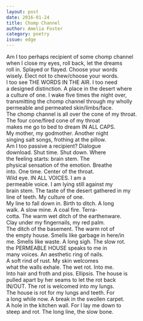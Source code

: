 ```yaml
---
layout: post 
date: 2016-01-24
title: Chomp Channel
author: Amelia Foster
category: poetry
issue: edge
---
```

Am I too perhaps recipient of some chomp channel  
when I close my eyes, roll back, let the dreams  
roll in. Splayed or flayed. Choose your words  
wisely. Elect not to chew/choose your words.  
I too see THE WORDS IN THE AIR. I too need  
a designed distinction. A place in the desert where  
a culture of one. I wake five times the night over,  
transmitting the chomp channel through my wholly  
permeable and permeated skin/limbs/face.  
The chomp channel is all over the cone of my throat.  
The four cone/fired cone of my throat  
makes me go to bed to dream IN ALL CAPS.  
My mother, my godmother. Another night  
singing salt songs, frothing at the pillow.  
Am I too passive a recipient? Dialogue  
download. Shut time. Shut down. Where  
the feeling starts: brain stem. The  
physical sensation of the emotion. Breathe  
into. One time. Center of the throat.  
Wild eye. IN ALL VOICES. I am a  
permeable voice. I am lying still against my  
brain stem. The taste of the desert gathered in my  
line of teeth. My culture of one.  
My line to fall down in. Birth to ditch. A long  
walk. A slow mine. A coal fire. Terra-  
cotta. The warm wet ditch of the earthenware.  
Clay under my fingernails, my red palm.  
The ditch of the basement. The warm rot of  
the empty house. Smells like garbage in here/in  
me. Smells like waste. A long sigh. The slow rot.  
the PERMEABLE HOUSE speaks to me in  
many voices. An aesthetic ring of nails.  
A soft rind of rust. My skin welcomes  
what the walls exhale. The wet rot. Into me.  
Into hair and froth and piss. Ellipsis. The house is  
pulled apart by her seams to let the rot back  
IN/OUT. The rot is welcomed into my lungs.  
The house is rot for my lungs and teeth. For  
a long while now. A break in the swollen carpet.  
A hole in the kitchen wall. For I lay me down to  
steep and rot. The long line, the slow bone.